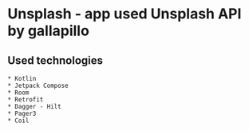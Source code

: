 # Unsplash - app used Unsplash API by gallapillo

## Used technologies
    * Kotlin
    * Jetpack Compose
    * Room
    * Retrofit
    * Dagger - Hilt
    * Pager3
    * Coil
